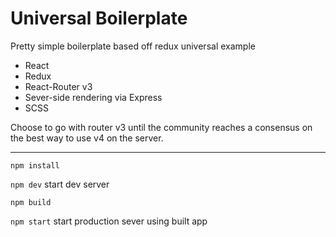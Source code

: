 # Universal Boilerplate

Pretty simple boilerplate based off redux universal example

- React
- Redux
- React-Router v3
- Sever-side rendering via Express
- SCSS

Choose to go with router v3 until the community reaches a consensus on the best way to use v4 on the server.

---

`npm install`

`npm dev` start dev server

`npm build`

`npm start` start production sever using built app

